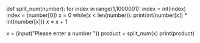 def split_num(number):
    for index in range(1,1000001):
        index = int(index)
        index = (number[0])
        x = 0
    while(x < len(number)):
        print(int(number[x]) * int(number[x]))
        x = x + 1


x = (input("Please enter a number "))
product = split_num(x)
print(product)
